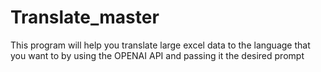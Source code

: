 # Translate_master
This program will help you translate large excel data to the language that you want to by using the OPENAI API and passing it the desired prompt

